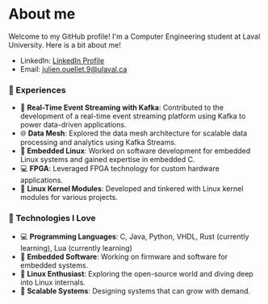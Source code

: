 # About me

Welcome to my GitHub profile! I'm a Computer Engineering student at Laval University. Here is a bit about me!

- LinkedIn: [LinkedIn Profile](https://www.linkedin.com/in/julien-ouellet-6173321bb/)
- Email: [julien.ouellet.9@ulaval.ca](mailto:julien.ouellet.9@ulaval.ca)

### 🌟 Experiences

- 💼 **Real-Time Event Streaming with Kafka**: Contributed to the development of a real-time event streaming platform using Kafka to power data-driven applications.
- 🌐 **Data Mesh**: Explored the data mesh architecture for scalable data processing and analytics using Kafka Streams.
- 🚀 **Embedded Linux**: Worked on software development for embedded Linux systems and gained expertise in embedded C.
- 💻 **FPGA**: Leveraged FPGA technology for custom hardware applications.
- 🐧 **Linux Kernel Modules**: Developed and tinkered with Linux kernel modules for various projects.

### 💾 Technologies I Love

- 💻 **Programming Languages**: C, Java, Python, VHDL, Rust (currently learning), Lua (currently learning)
- 🧠 **Embedded Software**: Working on firmware and software for embedded systems.
- 🐧 **Linux Enthusiast**: Exploring the open-source world and diving deep into Linux internals.
- 🚀 **Scalable Systems**: Designing systems that can grow with demand.

